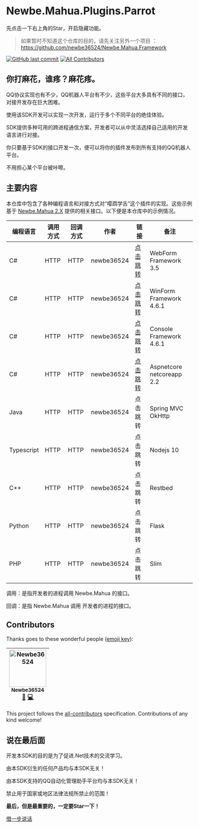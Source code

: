 # Newbe.Mahua.Plugins.Parrot

先点击一下右上角的Star，开启隐藏功能。

> 如果暂时不知道这个仓库的目的，请先关注另外一个项目 ： <https://github.com/newbe36524/Newbe.Mahua.Framework>

[![GitHub last commit](https://img.shields.io/github/last-commit/Newbe36524/Newbe.Mahua.Plugins.Parrot.svg?style=flat-square)]()
[![All Contributors](https://img.shields.io/badge/all_contributors-1-orange.svg?style=flat-square)](#contributors)

## 你打麻花，谁疼？麻花疼。

QQ协议实现也有不少，QQ机器人平台有不少，这些平台大多具有不同的接口，对接开发存在巨大困难。

使用该SDK开发可以实现一次开发，运行于多个不同平台的绝佳体验。

SDK提供多种可用的跨进程通信方案，开发者可以从中灵活选择自己适用的开发语言进行对接。

你只要基于SDK的接口开发一次，便可以将你的插件发布到所有支持的QQ机器人平台。

不用担心某个平台被咔嚓。

## 主要内容

本仓库中包含了各种编程语言和对接方式对“嘤鹉学舌”这个插件的实现。这些示例基于 [Newbe.Mahua 2.X](https://github.com/newbe36524/Newbe.Mahua.Framework) 提供的相关接口。以下便是本仓库中的示例情况。

| 编程语言   | 调用方式 | 回调方式 | 作者       | 链接                                          | 备注                      |
| ---------- | -------- | -------- | ---------- | --------------------------------------------- | ------------------------- |
| C#         | HTTP     | HTTP     | newbe36524 | [点击跳转](src/CSharp/WebFormNET35)           | WebForm Framework 3.5     |
| C#         | HTTP     | HTTP     | newbe36524 | [点击跳转](src/CSharp/WinFormNET461)          | WinForm Framework 4.6.1   |
| C#         | HTTP     | HTTP     | newbe36524 | [点击跳转](src/CSharp/ConsoleNET461)          | Console Framework 4.6.1   |
| C#         | HTTP     | HTTP     | newbe36524 | [点击跳转](src/CSharp/AspnetCoreNetCoreApp22) | Aspnetcore netcoreapp 2.2 |
| Java       | HTTP     | HTTP     | newbe36524 | 点击跳转                                      | Spring MVC OkHttp         |
| Typescript | HTTP     | HTTP     | newbe36524 | 点击跳转                                      | Nodejs 10                 |
| C++        | HTTP     | HTTP     | newbe36524 | 点击跳转                                      | Restbed                   |
| Python     | HTTP     | HTTP     | newbe36524 | 点击跳转                                      | Flask                     |
| PHP        | HTTP     | HTTP     | newbe36524 | 点击跳转                                      | Slim                      |

调用：是指开发者的进程调用 Newbe.Mahua 的接口。

回调：是指 Newbe.Mahua 调用 开发者的进程的接口。

## Contributors

Thanks goes to these wonderful people ([emoji key](https://github.com/kentcdodds/all-contributors#emoji-key)):

<!-- ALL-CONTRIBUTORS-LIST:START - Do not remove or modify this section -->
<!-- prettier-ignore -->
| [<img src="https://avatars1.githubusercontent.com/u/7685462?v=4" width="100px;" alt="Newbe36524"/><br /><sub><b>Newbe36524</b></sub>](http://www.newbe.pro)<br />[📖](https://github.com/newbe36524/Newbe.Mahua.Framework/commits?author=newbe36524 "Documentation") [💻](https://github.com/newbe36524/Newbe.Mahua.Framework/commits?author=newbe36524 "Code") |
| :---: |
<!-- ALL-CONTRIBUTORS-LIST:END -->

This project follows the [all-contributors](https://github.com/kentcdodds/all-contributors) specification. Contributions of any kind welcome!

## 说在最后面

开发本SDK的目的是为了促进.Net技术的交流学习。

由本SDK衍生的任何产品均与本SDK无关！

由本SDK支持的QQ自动化管理助手平台均与本SDK无关！

禁止用于国家或地区法律法规所禁止的范围！

**最后，但是最重要的，一定要Star一下！**

[借一步说话](http://www.newbe.pro/donate.html)
